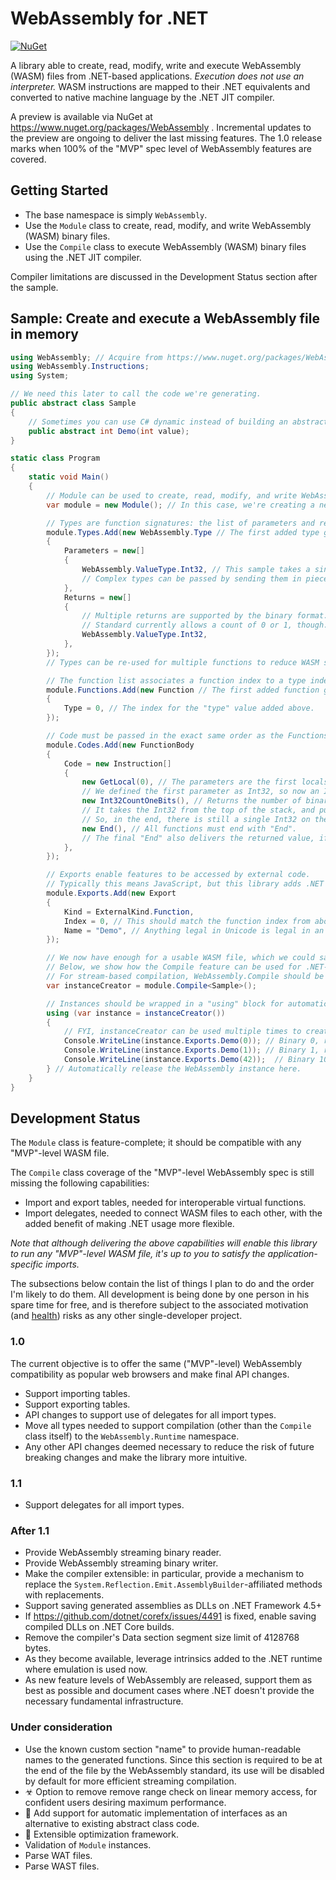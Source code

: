 ﻿# WebAssembly for .NET
[![NuGet](https://img.shields.io/nuget/v/WebAssembly.svg)](https://www.nuget.org/packages/WebAssembly)

A library able to create, read, modify, write and execute WebAssembly (WASM) files from .NET-based applications.
*Execution does not use an interpreter.*
WASM instructions are mapped to their .NET equivalents and converted to native machine language by the .NET JIT compiler.

A preview is available via NuGet at https://www.nuget.org/packages/WebAssembly .
Incremental updates to the preview are ongoing to deliver the last missing features.
The 1.0 release marks when 100% of the "MVP" spec level of WebAssembly features are covered.

## Getting Started

- The base namespace is simply `WebAssembly`.
- Use the `Module` class to create, read, modify, and write WebAssembly (WASM) binary files.
- Use the `Compile` class to execute WebAssembly (WASM) binary files using the .NET JIT compiler.

Compiler limitations are discussed in the Development Status section after the sample.

## Sample: Create and execute a WebAssembly file in memory

``` C#
using WebAssembly; // Acquire from https://www.nuget.org/packages/WebAssembly
using WebAssembly.Instructions;
using System;

// We need this later to call the code we're generating.
public abstract class Sample
{
    // Sometimes you can use C# dynamic instead of building an abstract class like this.
    public abstract int Demo(int value);
}

static class Program
{
    static void Main()
    {
        // Module can be used to create, read, modify, and write WebAssembly files.
        var module = new Module(); // In this case, we're creating a new one.

        // Types are function signatures: the list of parameters and returns.
        module.Types.Add(new WebAssembly.Type // The first added type gets index 0.
        {
            Parameters = new[]
            {
                WebAssembly.ValueType.Int32, // This sample takes a single Int32 as input.
				// Complex types can be passed by sending them in pieces.
			},
            Returns = new[]
            {
				// Multiple returns are supported by the binary format.
				// Standard currently allows a count of 0 or 1, though.
				WebAssembly.ValueType.Int32,
            },
        });
        // Types can be re-used for multiple functions to reduce WASM size.

        // The function list associates a function index to a type index.
        module.Functions.Add(new Function // The first added function gets index 0.
        {
            Type = 0, // The index for the "type" value added above.
        });

        // Code must be passed in the exact same order as the Functions above.
        module.Codes.Add(new FunctionBody
        {
            Code = new Instruction[]
            {
                new GetLocal(0), // The parameters are the first locals, in order.
				// We defined the first parameter as Int32, so now an Int32 is at the top of the stack.
				new Int32CountOneBits(), // Returns the number of binary bits set to 1.
				// It takes the Int32 from the top of the stack, and pushes the return value.
				// So, in the end, there is still a single Int32 on the stack, but it's now the result of Int32CountOneBits.
				new End(), // All functions must end with "End".
				// The final "End" also delivers the returned value, if the type says that a value is returned.
			},
        });

        // Exports enable features to be accessed by external code.
        // Typically this means JavaScript, but this library adds .NET execution capability, too.
        module.Exports.Add(new Export
        {
            Kind = ExternalKind.Function,
            Index = 0, // This should match the function index from above.
            Name = "Demo", // Anything legal in Unicode is legal in an export name.
        });

        // We now have enough for a usable WASM file, which we could save with module.WriteToBinary().
        // Below, we show how the Compile feature can be used for .NET-based execution.
        // For stream-based compilation, WebAssembly.Compile should be used.
        var instanceCreator = module.Compile<Sample>();

        // Instances should be wrapped in a "using" block for automatic disposal.
        using (var instance = instanceCreator())
        {
            // FYI, instanceCreator can be used multiple times to create independent instances.
            Console.WriteLine(instance.Exports.Demo(0)); // Binary 0, result 0
            Console.WriteLine(instance.Exports.Demo(1)); // Binary 1, result 1,
            Console.WriteLine(instance.Exports.Demo(42));  // Binary 101010, result 3
        } // Automatically release the WebAssembly instance here.
    }
}
```

## Development Status

The `Module` class is feature-complete; it should be compatible with any "MVP"-level WASM file.

The `Compile` class coverage of the "MVP"-level WebAssembly spec is still missing the following capabilities:

* Import and export tables, needed for interoperable virtual functions.
* Import delegates, needed to connect WASM files to each other, with the added benefit of making .NET usage more flexible.

_Note that although delivering the above capabilities will enable this library to run any "MVP"-level WASM file, it's up to you to satisfy the application-specific imports._

The subsections below contain the list of things I plan to do and the order I'm likely to do them.
All development is being done by one person in his spare time for free, and is therefore subject to the associated motivation (and [health](https://tvtropes.org/pmwiki/pmwiki.php/Main/AuthorExistenceFailure)) risks as any other single-developer project.

### 1.0

The current objective is to offer the same ("MVP"-level) WebAssembly compatibility as popular web browsers and make final API changes.

- Support importing tables.
- Support exporting tables.
- API changes to support use of delegates for all import types.
- Move all types needed to support compilation (other than the `Compile` class itself) to the `WebAssembly.Runtime` namespace.
- Any other API changes deemed necessary to reduce the risk of future breaking changes and make the library more intuitive.

### 1.1

- Support delegates for all import types.

### After 1.1

- Provide WebAssembly streaming binary reader.
- Provide WebAssembly streaming binary writer.
- Make the compiler extensible: in particular, provide a mechanism to replace the `System.Reflection.Emit.AssemblyBuilder`-affiliated methods with replacements.
- Support saving generated assemblies as DLLs on .NET Framework 4.5+
- If https://github.com/dotnet/corefx/issues/4491 is fixed, enable saving compiled DLLs on .NET Core builds.
- Remove the compiler's Data section segment size limit of 4128768 bytes.
- As they become available, leverage intrinsics added to the .NET runtime where emulation is used now.
- As new feature levels of WebAssembly are released, support them as best as possible and document cases where .NET doesn't provide the necessary fundamental infrastructure.

### Under consideration

- Use the known custom section "name" to provide human-readable names to the generated functions.
Since this section is required to be at the end of the file by the WebAssembly standard, its use will be disabled by default for more efficient streaming compilation.
- ☣ Option to remove remove range check on linear memory access, for confident users desiring maximum performance.
- 🤔 Add support for automatic implementation of interfaces as an alternative to existing abstract class code.
- 🚀 Extensible optimization framework.
- Validation of `Module` instances.
- Parse WAT files.
- Parse WAST files.